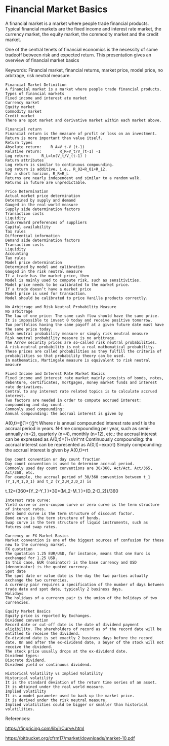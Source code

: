# Financial Market Basics

A financial market is a market where people trade financial products. Typical financial markets are the fixed income and interest rate market, the currency market, the equity market, the commodity market and the credit market. 

One of the central tenets of financial economics is the necessity of some tradeoff between risk and expected return. This presentation gives an overview of financial market basics

Keywords:
Financial market, financial returns, market price, model price, no arbitrage, risk neutral measure.

	Financial Market Definition
	A financial market is a market where people trade financial products.
	Types of financial markets
	Fixed income and interest ate market
	Currency market
	Equity market
	Commodity market
	Credit market
	There are spot market and derivative market within each market above.

	Financial return
	Financial return is the measure of profit or loss on an investment.
	Return is more important than value itself.
	Return types
	Absolute return: 	R_A=V_t-V_(t-1)
	Relative return:		R_R=V_t/V_(t-1) -1
	Log return:		R_L=ln⁡(V_t/V_(t-1) )
	Return attributes
	Log return is similar to continuous compounding.
	Log return is additive, i.e., R_02=R_01+R_12.
	For a short horizon, R_R≈R_L
	Returns are nearly independent and similar to a random walk.
	Returns in future are unpredictable.

	Price Determination
	Actual market price determination
	Determined by supply and demand
	Gauged in the real-world measure
	Supply side determination factors
	Transaction costs
	Liquidity
	Risk/reward preferences of suppliers
	Capital availability
	Tax rules
	Differential information
	Demand side determination factors
	Transaction costs
	Liquidity
	Accounting
	Tax rules
	Model price determination
	Determined by model and calibration
	Gauged in the risk neutral measure
	If a trade has the market price, then
	Model is mainly used to compute risk, such as sensitivities.
	Model price needs to be calibrated to the market price.
	If a trade doesn’t have a market price
	Model price is used for transaction.
	Model should be calibrated to price Vanilla products correctly.

	No Arbitrage and Risk Neutral Probability Measure
	No arbitrage
	The law of one price: The same cash flow should have the same price.
	It is impossible to invest 0 today and receive positive tomorrow.
	Two portfolios having the same payoff at a given future date must have the same price today.
	Risk neutral probability measure or simply risk neutral measure
	Risk neutral probability measure is no arbitrage.
	The Arrow security prices are so-called risk neutral probabilities.
	A risk-neutral probability is not a real mathematical probability.
	These prices are called probabilities as they fulfill the criteria of probabilities so that probability theory can be used.
	In mathematics, Martingale measure is equivalent to risk neutral measure

	Fixed Income and Interest Rate Market Basics
	Fixed income and interest rate market mainly consists of bonds, notes, debenture, certificates, mortgages, money market funds and interest rate derivatives.
	Central to any interest rate related topics is to calculate accrued interest.
	Two factors are needed in order to compute accrued interest: compounding and day count.
	Commonly used compounding:
	Annual compounding: the accrual interest is given by
A(0,t)=〖(1+r)〗^t
Where r is annual compounded interest rate and t is the accrual period in years.
	N-time compounding per year, such as semi-annually (n=2), quarterly (n=4), monthly (n=12), etc.: the accrual interest can be expressed as
A(0,t)=(1+r/n)^nt
	Continuously compounding: the accrual interest can be represented as
A(0,t)=exp⁡(rt)
	Simply compounding: the accrual interest is given by
A(0,t)=rt


	Day count convention or day count fraction
	Day count convention is used to determine accrual period.
	Commonly used day count conventions are 30/360, Act/Act, Act/365, Act/360, etc.
	For example, the accrual period of 30/360 convention between t_1 (Y_1,M_1,D_1) and t_2 (Y_2,M_2,D_2) is
t_12={360*(Y_2-Y_1 )+30*(M_2-M_1 )+(D_2-D_2)}/360


	Interest rate curve:
	Yield curve or zero-coupon curve or zero curve is the term structure of interest rates.
	Zero bond curve is the term structure of discount factor.
	Bond curve is the term structure of bonds.
	Swap curve is the term structure of liquid instruments, such as futures and swap rates.

	Currency or FX Market Basics
	Market convention is one of the biggest sources of confusion for those new to the currency market.
	FX quotation
	The quotation 1.25 EUR/USD, for instance, means that one Euro is exchanged for 1.25 USD.
	In this case, EUR (nominator) is the base currency and USD (denominator) is the quoted currency.
	Spot date
	The spot date or value date is the day the two parties actually exchange the two currencies.
	A currency pair requires a specification of the number of days between trade date and spot date, typically 2 business days.
	Holidays
	The holidays of a currency pair is the union of the holidays of two currencies.

	Equity Market Basics
	Equity price is reported by Exchanges.
	Dividend convention
	Record date or cut-off date is the date of dividend payment eligibility. The shareholders of record as of the record date will be entitled to receive the dividend.
	Ex-dividend date is set exactly 2 business days before the record date. On and after the ex-dividend date, a buyer of the stock will not receive the dividend.
	The stock price usually drops at the ex-dividend date.
	Dividend types:
	Discrete dividend.
	Dividend yield or continuous dividend.

	Historical Volatility vs Implied Volatility
	Historical volatility
	It is the standard deviation of the return time series of an asset.
	It is obtained under the real world measure.
	Implied volatility
	It is a model parameter used to back up the market price.
	It is derived under the risk neutral measure.
	Implied volatilities could be bigger or smaller than historical volatilities.



References:

https://finpricing.com/lib/IrCurve.html

https://bitbucket.org/cfrm17/market/downloads/market-10.pdf

